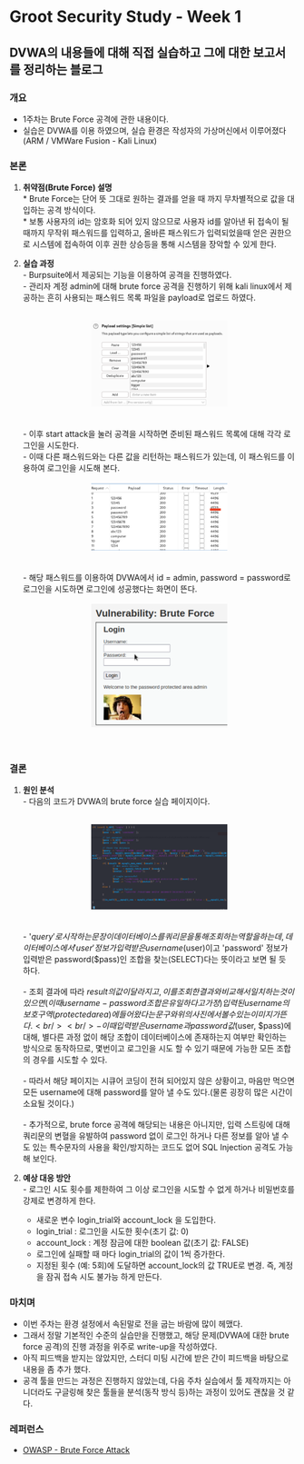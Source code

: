 # Groot Security Study - Week 1

## DVWA의 내용들에 대해 직접 실습하고 그에 대한 보고서를 정리하는 블로그

### 개요
  * 1주차는 Brute Force 공격에 관한 내용이다.<br/>
  * 실습은 DVWA를 이용 하였으며, 실습 환경은 작성자의 가상머신에서 이루어졌다(ARM / VMWare Fusion - Kali Linux)<br/>

### 본론
  1. **취약점(Brute Force) 설명**<br/>
    * Brute Force는 단어 뜻 그대로 원하는 결과를 얻을 때 까지 무차별적으로 값을 대입하는 공격 방식이다.<br/>
    * 보통 사용자의 id는 암호화 되어 있지 않으므로 사용자 id를 알아낸 뒤 접속이 될때까지 무작위 패스워드를 입력하고, 올바른 패스워드가 입력되었을때 얻은 권한으로 시스템에 접속하여 이후 권한 상승등을 통해 시스템을 장악할 수 있게 한다.<br/>

  2. **실습 과정**<br/>
    - Burpsuite에서 제공되는 기능을 이용하여 공격을 진행하였다.<br/>
    - 관리자 계정 admin에 대해 brute force 공격을 진행하기 위해 kali linux에서 제공하는 흔히 사용되는 패스워드 목록 파일을 payload로 업로드 하였다.<br/><br/>
    <center><img src="/assets/230527/230527_screenshot_1.png" width="50%" height="50%" alt="Screenshot_of_uploaded_password_list"></center><br/><br/>
    - 이후 start attack을 눌러 공격을 시작하면 준비된 패스워드 목록에 대해 각각 로그인을 시도한다.<br/>
    - 이때 다른 패스워드와는 다른 값을 리턴하는 패스워드가 있는데, 이 패스워드를 이용하여 로그인을 시도해 본다.<br/><br/>
    <center><img src="/assets/230527/230527_screenshot_2.png" width="50%" height="50%" alt="Screenshot_of_trying_password_list"></center><br/><br/>
    - 해당 패스워드를 이용하여 DVWA에서 id = admin, password = password로 로그인을 시도하면 로그인에 성공했다는 화면이 뜬다.<br/><br/>
    <center><img src="/assets/230527/230527_screenshot_3.png" width="50%" height="50%" alt="Screenshot_of_result_of_brute_force_attack"></center><br/><br/>

### 결론
  1. **원인 분석**<br/>
    - 다음의 코드가 DVWA의 brute force 실습 페이지이다.<br/><br/>
    <center><img src="/assets/230527/230527_screenshot_4.png" width="50%" height="50%" alt="Screenshot_of_low.php"></center><br/><br/>
    - '$query'로 시작하는 문장이 데이터베이스를 쿼리문을 통해 조회하는 역할을 하는데, 데이터베이스에서 'user' 정보가 입력받은 username($user)이고 'password' 정보가 입력받은 password($pass)인 조합을 찾는(SELECT)다는 뜻이라고 보면 될 듯 하다.<br/><br/>
    - 조회 결과에 따라 $result의 값이 달라지고, 이를 조회한 결과와 비교해서 일치하는 것이 있으면(이때 username-password 조합은 유일하다고 가정) 입력된 username의 보호구역(protected area)에 들어왔다는 문구와 위의 사진에서 볼 수 있는 이미지가 뜬다.<br/><br/>
    - 이때 입력받은 username과 password 값($user, $pass)에 대해, 별다른 과정 없이 해당 조합이 데이터베이스에 존재하는지 여부만 확인하는 방식으로 동작하므로, 몇번이고 로그인을 시도 할 수 있기 때문에 가능한 모든 조합의 경우를 시도할 수 있다.<br/><br/>
    - 따라서 해당 페이지는 시큐어 코딩이 전혀 되어있지 않은 상황이고, 마음만 먹으면 모든 username에 대해 password를 알아 낼 수도 있다.(물론 굉장히 많은 시간이 소요될 것이다.)<br/><br/>
    - 추가적으로, brute force 공격에 해당되는 내용은 아니지만, 입력 스트링에 대해 쿼리문의 변혈을 유발하여 password 없이 로그인 하거나 다른 정보를 알아 낼 수도 있는 특수문자의 사용을 확인/방지하는 코드도 없어 SQL Injection 공격도 가능해 보인다.<br/>

  2. **예상 대응 방안**<br/>
    - 로그인 시도 횟수를 제한하여 그 이상 로그인을 시도할 수 없게 하거나 비밀번호를 강제로 변경하게 한다.
      * 새로운 변수 login_trial와 account_lock 을 도입한다.<br/>
      * login_trial : 로그인을 시도한 횟수(초기 값: 0)<br/>
      * account_lock : 계정 잠금에 대한 boolean 값(초기 값: FALSE)<br/>
      * 로그인에 실패할 때 마다 login_trial의 값이 1씩 증가한다.<br/>
      * 지정된 횟수 (예: 5회)에 도달하면 account_lock의 값 TRUE로 변경. 즉, 계정을 잠궈 접속 시도 불가능 하게 만든다.<br/>

### 마치며<br/>
  * 이번 주차는 환경 설정에서 속된말로 전을 굽는 바람에 많이 헤맸다.
  * 그래서 정말 기본적인 수준의 실습만을 진행했고, 해당 문제(DVWA에 대한 brute force 공격)의 진행 과정을 위주로 write-up을 작성하였다.
  * 아직 피드백을 받지는 않았지만, 스터디 미팅 시간에 받은 간이 피드백을 바탕으로 내용을 좀 추가 했다.
  * 공격 툴을 만드는 과정은 진행하지 않았는데, 다음 주차 실습에서 툴 제작까지는 아니더라도 구글링해 찾은 툴들을 분석(동작 방식 등)하는 과정이 있어도 괜찮을 것 같다.

### 레퍼런스<br/>
  * [OWASP - Brute Force Attack](https://owasp.org/www-community/attacks/Brute_force_attack)